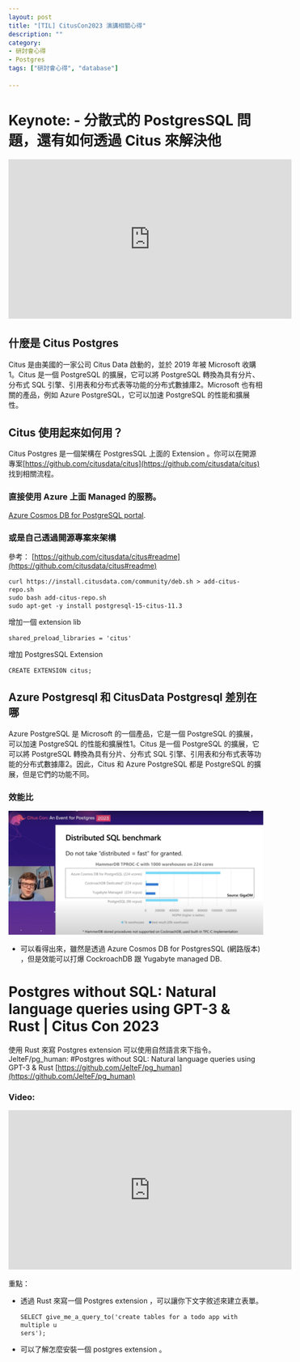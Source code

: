 ```yaml
---
layout: post
title: "[TIL] CitusCon2023 演講相關心得"
description: ""
category: 
- 研討會心得
- Postgres
tags: ["研討會心得", "database"]

---
```




# Keynote:  - 分散式的 PostgresSQL 問題，還有如何透過 Citus 來解決他



<iframe width="560" height="315" src="https://www.youtube.com/embed/6hyYqMLYyfg" title="YouTube video player" frameborder="0" allow="accelerometer; autoplay; clipboard-write; encrypted-media; gyroscope; picture-in-picture; web-share" allowfullscreen></iframe>



## 什麼是 Citus Postgres 

Citus 是由美國的一家公司 Citus Data 啟動的，並於 2019 年被 Microsoft 收購1。Citus 是一個 PostgreSQL 的擴展，它可以將 PostgreSQL 轉換為具有分片、分布式 SQL 引擎、引用表和分布式表等功能的分布式數據庫2。Microsoft 也有相關的產品，例如 Azure PostgreSQL，它可以加速 PostgreSQL 的性能和擴展性。



## Citus 使用起來如何用？

Citus Postgres 是一個架構在 PostgresSQL 上面的 Extension 。你可以在開源專案[https://github.com/citusdata/citus](https://github.com/citusdata/citus) 找到相關流程。



### 直接使用 Azure 上面 Managed 的服務。

 [Azure Cosmos DB for PostgreSQL portal](https://azure.microsoft.com/products/cosmos-db/).

### 或是自己透過開源專案來架構

參考： [https://github.com/citusdata/citus#readme](https://github.com/citusdata/citus#readme)

```
curl https://install.citusdata.com/community/deb.sh > add-citus-repo.sh
sudo bash add-citus-repo.sh
sudo apt-get -y install postgresql-15-citus-11.3
```

增加一個 extension lib 

```
shared_preload_libraries = 'citus'
```

增加 PostgresSQL Extension

```
CREATE EXTENSION citus;
```





## Azure Postgresql 和 CitusData Postgresql 差別在哪



Azure PostgreSQL 是 Microsoft 的一個產品，它是一個 PostgreSQL 的擴展，可以加速 PostgreSQL 的性能和擴展性1。Citus 是一個 PostgreSQL 的擴展，它可以將 PostgreSQL 轉換為具有分片、分布式 SQL 引擎、引用表和分布式表等功能的分布式數據庫2。因此，Citus 和 Azure PostgreSQL 都是 PostgreSQL 的擴展，但是它們的功能不同。



### 效能比

![image-20230509004802060](../images/2022/image-20230509004802060.png)

- 可以看得出來，雖然是透過 Azure Cosmos DB for PostgresSQL (網路版本) ，但是效能可以打爆 CockroachDB 跟 Yugabyte managed DB.



# Postgres without SQL: Natural language queries using GPT-3 & Rust | Citus Con 2023

使用 Rust 來寫 Postgres extension 可以使用自然語言來下指令。 
JelteF/pg_human: #Postgres without SQL: Natural language queries using GPT-3 & Rust
[https://github.com/JelteF/pg_human](https://github.com/JelteF/pg_human)

### Video: 

<iframe width="560" height="315" src="https://www.youtube.com/embed/g8lzx0BABf0" title="YouTube video player" frameborder="0" allow="accelerometer; autoplay; clipboard-write; encrypted-media; gyroscope; picture-in-picture; web-share" allowfullscreen></iframe>

重點：

- 透過 Rust 來寫一個 Postgres extension ，可以讓你下文字敘述來建立表單。
  ```
  SELECT give_me_a_query_to('create tables for a todo app with multiple u
  sers');
  ```

  

- 可以了解怎麼安裝一個 postgres extension 。
